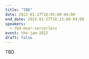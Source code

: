 ```yaml
---
title: "TBD"
date: 2022-01-27T16:05:00-04:00
end_date: 2022-01-27T16:15:00-04:00
speakers:
  - tbd-moar-serverless
event: the-jam-2022
draft: false
---
```


TBD
